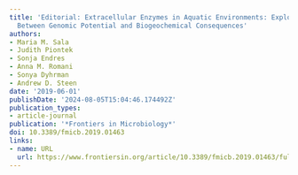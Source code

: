 ```yaml
---
title: 'Editorial: Extracellular Enzymes in Aquatic Environments: Exploring the Link
  Between Genomic Potential and Biogeochemical Consequences'
authors:
- Maria M. Sala
- Judith Piontek
- Sonja Endres
- Anna M. Romani
- Sonya Dyhrman
- Andrew D. Steen
date: '2019-06-01'
publishDate: '2024-08-05T15:04:46.174492Z'
publication_types:
- article-journal
publication: '*Frontiers in Microbiology*'
doi: 10.3389/fmicb.2019.01463
links:
- name: URL
  url: https://www.frontiersin.org/article/10.3389/fmicb.2019.01463/full
---
```

